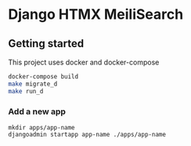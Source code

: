 # Django HTMX MeiliSearch

## Getting started

This project uses docker and docker-compose


```bash
docker-compose build
make migrate_d
make run_d
```


### Add a new app

```
mkdir apps/app-name
djangoadmin startapp app-name ./apps/app-name
```

